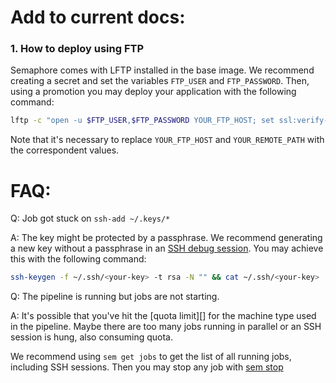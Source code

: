 # Add to current docs:

### 1. How to deploy using FTP

Semaphore comes with LFTP installed in the base image. We recommend creating a secret and set the variables `FTP_USER` and `FTP_PASSWORD`. Then, using a promotion you may deploy your application with the following command:

```bash
lftp -c "open -u $FTP_USER,$FTP_PASSWORD YOUR_FTP_HOST; set ssl:verify-certificate no; mirror -R ./ YOUR_REMOTE_PATH"
```

Note that it's necessary to replace `YOUR_FTP_HOST` and `YOUR_REMOTE_PATH` with the correspondent values.


# FAQ:

Q: Job got stuck on `ssh-add ~/.keys/*`

A: The key might be protected by a passphrase. We recommend generating a new key without a passphrase in an [SSH debug session][]. You may achieve this with the following command:

```bash
ssh-keygen -f ~/.ssh/<your-key> -t rsa -N "" && cat ~/.ssh/<your-key>
```
[SSH debug session]: https://docs.semaphoreci.com/use-cases/debugging-with-ssh-access/


Q: The pipeline is running but jobs are not starting.

A: It's possible that you've hit the [quota limit][] for the machine type used in the pipeline. Maybe there are too many jobs running in parallel or an SSH session is hung, also consuming quota. 

We recommend using `sem get jobs` to get the list of all running jobs, including SSH sessions. Then you may stop any job with [sem stop][]

[quota]: https://docs.semaphoreci.com/article/133-quotas-and-limits
[sem stop]: https://docs.semaphoreci.com/article/53-sem-reference#sem-get-examples


